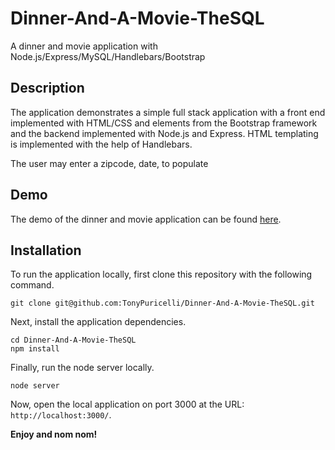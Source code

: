 # Dinner-And-A-Movie-TheSQL
A dinner and movie application with Node.js/Express/MySQL/Handlebars/Bootstrap

## Description

The application demonstrates a simple full stack application with a front end implemented with HTML/CSS and elements from the Bootstrap framework and the backend implemented with Node.js and Express. HTML templating is implemented with the help of Handlebars.

The user may enter a zipcode, date,  to populate 

## Demo

The demo of the dinner and movie application can be found [here](#).

## Installation
To run the application locally, first clone this repository with the following command.

	git clone git@github.com:TonyPuricelli/Dinner-And-A-Movie-TheSQL.git
	
Next, install the application dependencies.

	cd Dinner-And-A-Movie-TheSQL
	npm install
	
Finally, run the node server locally.

	node server
	
Now, open the local application on port 3000 at the URL: `http://localhost:3000/`.

**Enjoy and nom nom!**